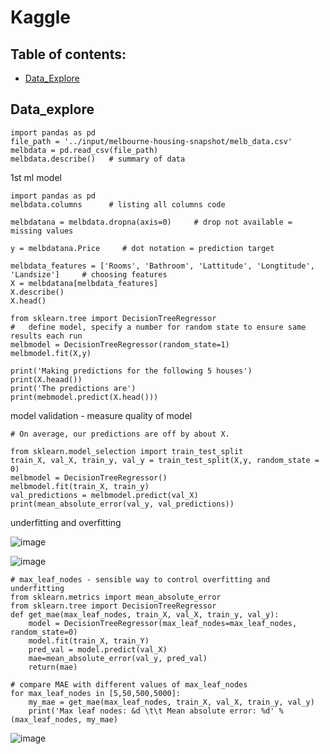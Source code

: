 # Kaggle

## Table of contents:
 
* [Data_Explore](#data_explore) 

## Data_explore   

    import pandas as pd
    file_path = '../input/melbourne-housing-snapshot/melb_data.csv'
    melbdata = pd.read_csv(file_path)
    melbdata.describe()   # summary of data


 

1st ml model

    import pandas as pd
    melbdata.columns      # listing all columns code

    melbdatana = melbdata.dropna(axis=0)     # drop not available = missing values

    y = melbdatana.Price     # dot notation = prediction target

    melbdata_features = ['Rooms', 'Bathroom', 'Lattitude', 'Longtitude', 'Landsize']     # choosing features
    X = melbdatana[melbdata_features]
    X.describe()
    X.head()
    
    from sklearn.tree import DecisionTreeRegressor
    #   define model, specify a number for random state to ensure same results each run
    melbmodel = DecisionTreeRegressor(random_state=1)
    melbmodel.fit(X,y)

    print('Making predictions for the following 5 houses')
    print(X.heaad())
    print('The predictions are')
    print(mebmodel.predict(X.head()))


model validation   - measure quality of model

    # On average, our predictions are off by about X.

    from sklearn.model_selection import train_test_split
    train_X, val_X, train_y, val_y = train_test_split(X,y, random_state = 0)
    melbmodel = DecisionTreeRegressor()
    melbmodel.fit(train_X, train_y)
    val_predictions = melbmodel.predict(val_X)
    print(mean_absolute_error(val_y, val_predictions))


underfitting and overfitting

![image](https://github.com/UbaydullohML/ML-Kaggle/assets/75980506/34af354e-dff2-4015-a10e-c4f6f2a33d6f)

![image](https://github.com/UbaydullohML/ML-Kaggle/assets/75980506/ce7af62e-ef2d-49ea-a79b-81b42878d760)

    # max_leaf_nodes - sensible way to control overfitting and underfitting
    from sklearn.metrics import mean_absolute_error
    from sklearn.tree import DecisionTreeRegressor
    def get_mae(max_leaf_nodes, train_X, val_X, train_y, val_y):
        model = DecisionTreeRegressor(max_leaf_nodes=max_leaf_nodes, random_state=0)
        model.fit(train_X, train_Y)
        pred_val = model.predict(val_X)
        mae=mean_absolute_error(val_y, pred_val)
        return(mae)

    # compare MAE with different values of max_leaf_nodes
    for max_leaf_nodes in [5,50,500,5000]:
        my_mae = get_mae(max_leaf_nodes, train_X, val_X, train_y, val_y)
        print('Max leaf nodes: &d \t\t Mean absolute error: %d' %(max_leaf_nodes, my_mae)

![image](https://github.com/UbaydullohML/ML-Kaggle/assets/75980506/b78342a9-837a-44ae-8952-a4e9d68045a2)

    
    
